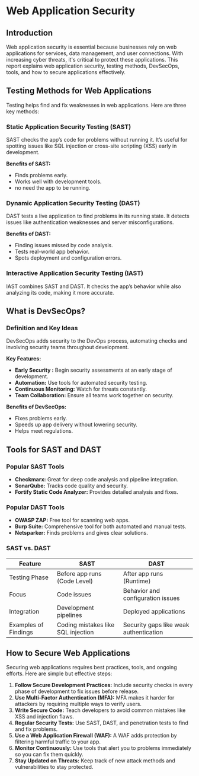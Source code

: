 # Web Application Security

## Introduction
Web application security is essential because businesses rely on web applications for services, data management, and user connections. With increasing cyber threats, it's critical to protect these applications. This report explains web application security, testing methods, DevSecOps, tools, and how to secure applications effectively.

## Testing Methods for Web Applications
Testing helps find and fix weaknesses in web applications. Here are three key methods:

### Static Application Security Testing (SAST)
SAST checks the app’s code for problems without running it. It’s useful for spotting issues like SQL injection or cross-site scripting (XSS) early in development.

**Benefits of SAST:**
- Finds problems early.
- Works well with development tools.
- no need the app to be running.

### Dynamic Application Security Testing (DAST)
DAST tests a live application to find problems in its running state. It detects issues like authentication weaknesses and server misconfigurations.

**Benefits of DAST:**
- Finding issues missed by code analysis.
- Tests real-world app behavior.
- Spots deployment and configuration errors.

### Interactive Application Security Testing (IAST)
IAST combines SAST and DAST. It checks the app’s behavior while also analyzing its code, making it more accurate.

## What is DevSecOps?
### Definition and Key Ideas
DevSecOps adds security to the DevOps process, automating checks and involving security teams throughout development.

**Key Features:**
- **Early Security :** Begin security assessments at an early stage of development.
- **Automation:** Use tools for automated security testing.
- **Continuous Monitoring:** Watch for threats constantly.
- **Team Collaboration:** Ensure all teams work together on security.

**Benefits of DevSecOps:**
- Fixes problems early.
- Speeds up app delivery without lowering security.
- Helps meet regulations.

## Tools for SAST and DAST
### Popular SAST Tools
- **Checkmarx:** Great for deep code analysis and pipeline integration.
- **SonarQube:** Tracks code quality and security.
- **Fortify Static Code Analyzer:** Provides detailed analysis and fixes.

### Popular DAST Tools
- **OWASP ZAP:** Free tool for scanning web apps.
- **Burp Suite:** Comprehensive tool for both automated and manual tests.
- **Netsparker:** Finds problems and gives clear solutions.

### SAST vs. DAST

| Feature                    | SAST                          | DAST                          |
|----------------------------|-------------------------------|-------------------------------|
| Testing Phase              | Before app runs (Code Level) | After app runs (Runtime)     |
| Focus                      | Code issues                   | Behavior and configuration issues |
| Integration                | Development pipelines         | Deployed applications         |
| Examples of Findings       | Coding mistakes like SQL injection | Security gaps like weak authentication |

## How to Secure Web Applications
Securing web applications requires best practices, tools, and ongoing efforts. Here are simple but effective steps:

1. **Follow Secure Development Practices:** Include security checks in every phase of development to fix issues before release.
2. **Use Multi-Factor Authentication (MFA):** MFA makes it harder for attackers by requiring multiple ways to verify users.
3. **Write Secure Code:** Teach developers to avoid common mistakes like XSS and injection flaws.
4. **Regular Security Tests:** Use SAST, DAST, and penetration tests to find and fix problems.
5. **Use a Web Application Firewall (WAF):** A WAF adds protection by filtering harmful traffic to your app.
6. **Monitor Continuously:** Use tools that alert you to problems immediately so you can fix them quickly.
7. **Stay Updated on Threats:** Keep track of new attack methods and vulnerabilities to stay protected.
